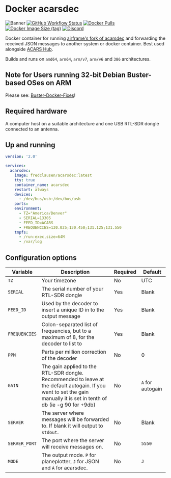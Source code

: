 # Docker acarsdec

![Banner](https://github.com/fredclausen/docker-acarshub/blob/16ab3757986deb7c93c08f5c7e3752f54a19629c/Logo-Sources/ACARS%20Hub.png "banner")
[![GitHub Workflow Status](https://img.shields.io/github/workflow/status/fredclausen/docker-acarshub/Deploy%20to%20Docker%20Hub)](https://github.com/fredclausen/docker-acarshub/actions?query=workflow%3A%22Deploy+to+Docker+Hub%22)
[![Docker Pulls](https://img.shields.io/docker/pulls/fredclausen/acarshub.svg)](https://hub.docker.com/r/fredclausen/acarshub)
[![Docker Image Size (tag)](https://img.shields.io/docker/image-size/fredclausen/acarshub/latest)](https://hub.docker.com/r/fredclausen/acarshub)
[![Discord](https://img.shields.io/discord/734090820684349521)](https://discord.gg/sTf9uYF)

Docker container for running [airframe's fork of acarsdec](https://github.com/airframesio/acarsdec) and forwarding the received JSON messages to another system or docker container. Best used alongside [ACARS Hub](https://github.com/fredclausen/acarshub).

Builds and runs on `amd64`, `arm64`, `arm/v7`, `arm/v6` and `386` architectures.

## Note for Users running 32-bit Debian Buster-based OSes on ARM

Please see: [Buster-Docker-Fixes](https://github.com/fredclausen/Buster-Docker-Fixes)!

## Required hardware

A computer host on a suitable architecture and one USB RTL-SDR dongle connected to an antenna.

## Up and running

```yaml
version: '2.0'

services:
  acarsdec:
    image: fredclausen/acarsdec:latest
    tty: true
    container_name: acarsdec
    restart: always
    devices:
      - /dev/bus/usb:/dev/bus/usb
    ports:
    environment:
      - TZ="America/Denver"
      - SERIAL=13305
      - FEED_ID=ACARS
      - FREQUENCIES=130.025;130.450;131.125;131.550
    tmpfs:
      - /run:exec,size=64M
      - /var/log
```

## Configuration options

| Variable | Description | Required | Default |
|----------|-------------|---------|--------|
| `TZ` | Your timezone | No | UTC |
| `SERIAL` | The serial number of your RTL-SDR dongle | Yes | Blank |
| `FEED_ID` | Used by the decoder to insert a unique ID in to the output message | Yes | Blank |
| `FREQUENCIES` | Colon-separated list of frequencies, but to a maximum of 8, for the decoder to list to | Yes | Blank |
| `PPM` | Parts per million correction of the decoder | No | 0 |
| `GAIN`| The gain applied to the RTL-SDR dongle. Recommended to leave at the default autogain. If you want to set the gain manually it is set in tenth of db (ie -g 90 for +9db) | No | `A` for autogain |
| `SERVER` | The server where messages will be forwarded to. If blank it will output to `stdout`. | No | Blank |
| `SERVER_PORT` | The port where the server will receive messages on. | No | `5550` |
| `MODE` | The output mode. `P` for planeplotter, `J` for JSON and `A` for acarsdec. | No | `J` |
